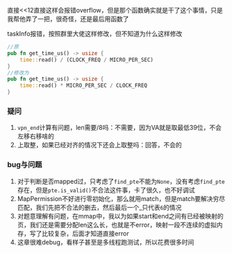 直接<<12直接这样会报错overflow，但是那个函数确实就是干了这个事情，只是我帮他弄了一把，很奇怪，还是最后用函数了

taskInfo报错，按照群里大佬这样修改，但不知道为什么这样修改

```rust
//原
pub fn get_time_us() -> usize {
    time::read() / (CLOCK_FREQ / MICRO_PER_SEC)
}
//修改为
pub fn get_time_us() -> usize {
    time::read() * MICRO_PER_SEC / CLOCK_FREQ
}

```

### 疑问

1. `vpn_end`计算有问题，len需要/8吗：不需要，因为VA就是取最低39位，不会左移右移啥的
2. 上取整，如果已经对齐的情况下还会上取整吗：回答，不会的



### bug与问题

1. 对于判断是否mapped过，只考虑了`find_pte`不能为`None`，没有考虑`find_pte`存在，但是`pte.is_valid()`不合法这件事，卡了很久，也不好调试
2. MapPermission不好进行零初始化，那么就用match，但是match要解决穷尽匹配，我们先把不合法的删去，然后最后一个_只代表`6`的情况
3. 对题意理解有问题，在mmap中，我以为如果start和end之间有已经被映射的页，我们还是需要分配len这么长，也就是不error，映射一段不连续的虚拟内存，写了比较复杂，后面才知道直接error
4. 这章很难debug，看样子甚至是多线程跑测试，所以花费很多时间